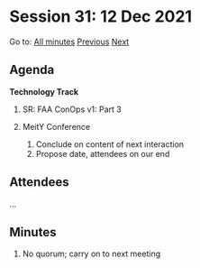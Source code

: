 # Session 31: 12 Dec 2021

Go to: [All minutes](../../index.md) [Previous](10.md) [Next](14.md)

## Agenda

**Technology Track**

1. SR: FAA ConOps v1: Part 3
   
2. MeitY Conference
    1. Conclude on content of next interaction
    2. Propose date, attendees on our end


## Attendees

...

## Minutes

1. No quorum; carry on to next meeting
